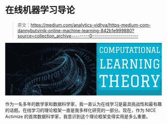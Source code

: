 # 在线机器学习导论

> 原文：<https://medium.com/analytics-vidhya/https-medium-com-dannybutvinik-online-machine-learning-842b1e999880?source=collection_archive---------0----------------------->

![](img/4147a0c472983ff0482f16ffa85639da.png)

作为一名多年的数学家和数据科学家，我一直认为在线学习是最具挑战性和最有趣的话题。在线学习的理论框架一直是我多样化研究的一部分。现在，作为 NICE Actimize 的首席数据科学家，我意识到这个理论框架变得实用是多么重要。